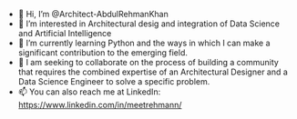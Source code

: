 - 👋 Hi, I’m @Architect-AbdulRehmanKhan
- 👀 I’m interested in Architectural desig and integration of Data Science and Artificial Intelligence
- 🌱 I’m currently learning Python and the ways in which I can make a significant contribution to the emerging field.  
- 💞️ I am seeking to collaborate on the process of building a community that requires the combined expertise of an Architectural Designer and a Data Science Engineer to solve a specific problem. 
- 📫 You can also reach me at LinkedIn: https://www.linkedin.com/in/meetrehmann/ 

<!---
Architect-AbdulRehmanKhan/Architect-AbdulRehmanKhan is a ✨ special ✨ repository because its `README.md` (this file) appears on your GitHub profile.
You can click the Preview link to take a look at your changes.
--->
